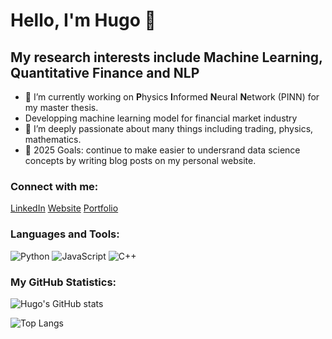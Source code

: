 # Hello, I'm Hugo 👋

## My research interests include Machine Learning, Quantitative Finance and NLP
- 🔭 I’m currently working on **P**hysics **I**nformed **N**eural **N**etwork (PINN) for my master thesis.
- Developping machine learning model for financial market industry
- 🌱 I’m deeply passionate about many things including trading, physics, mathematics.
- 🥅 2025 Goals: continue to make easier to undersrand data science concepts by writing blog posts on my personal website.

### Connect with me:

[LinkedIn](https://www.linkedin.com/in/hugo-michel/)
[Website](https://www.hugomichel.io/)
[Portfolio](https://www.hugomichel.io/#projects)

### Languages and Tools:

![Python](https://img.shields.io/badge/-Python-3776AB?style=flat&logo=Python&logoColor=white)
![JavaScript](https://img.shields.io/badge/-JavaScript-F7DF1E?style=flat&logo=javascript&logoColor=black)
![C++](https://img.shields.io/badge/-C++-00599C?style=flat&logo=cplusplus&logoColor=white)

### My GitHub Statistics:

![Hugo's GitHub stats](https://github-readme-stats.vercel.app/api?username=hugo-mi&show_icons=true&theme=radical)

![Top Langs](https://github-readme-stats.vercel.app/api/top-langs/?username=hugo-mi&layout=compact&theme=radical)
